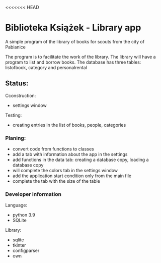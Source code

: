 <<<<<<< HEAD
# Biblioteka Książek - Library app

A simple program of the library of books for scouts from the city of Pabianice

The program is to facilitate the work of the library. The library will have a program to list and borrow books.
The database has three tables: listofbook, category and personalrental

## Status:
Cconstruction:
- settings window

Testing:
- creating entries in the list of books, people, categories

### Planing:
- convert code from functions to classes
- add a tab with information about the app in the settings
- add functions in the data tab: creating a database copy, loading a database copy
- will complete the colors tab in the settings window
- add the application start condition only from the main file
- complete the tab with the size of the table

### Developer information

Language:
- python 3.9
- SQLite

Library:
- sqlite
- tkinter
- configparser
- own